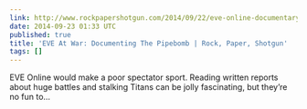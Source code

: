 ```yaml
---
link: http://www.rockpapershotgun.com/2014/09/22/eve-online-documentary/
date: 2014-09-23 01:33 UTC
published: true
title: 'EVE At War: Documenting The Pipebomb | Rock, Paper, Shotgun'
tags: []
---
```


EVE Online would make a poor spectator sport. Reading written reports about huge battles and stalking Titans can be jolly fascinating, but they’re no fun to…
